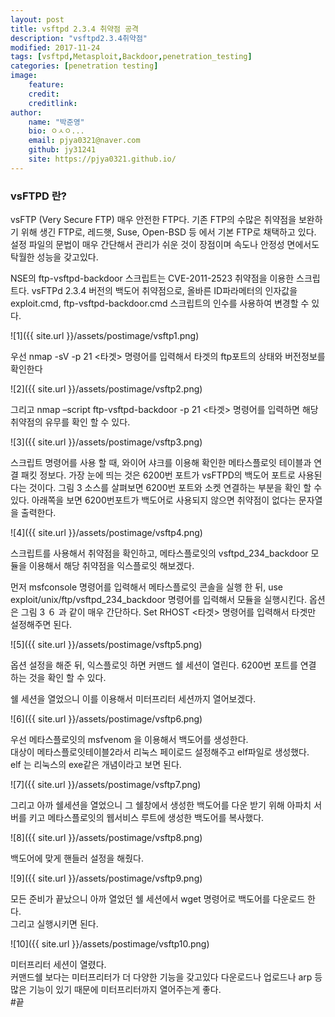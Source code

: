 ```yaml
---
layout: post
title: vsftpd 2.3.4 취약점 공격
description: "vsftpd2.3.4취약점"
modified: 2017-11-24
tags: [vsftpd,Metasploit,Backdoor,penetration_testing]
categories: [penetration testing]
image:
    feature:
    credit:
    creditlink:
author:
    name: "박준영"
    bio: ㅇㅅㅇ...
    email: pjya0321@naver.com
    github: jy31241
    site: https://pjya0321.github.io/
---
```


### vsFTPD 란?

vsFTP (Very Secure FTP) 매우 안전한 FTP다. 기존 FTP의 수많은 취약점을 보완하기 위해 생긴 FTP로, 레드햇, Suse, Open-BSD 등 에서 기본 FTP로 채택하고 있다. 설정 파일의 문법이 매우 간단해서 관리가 쉬운 것이 장점이며 속도나 안정성 면에서도 탁월한 성능을 갖고있다.

NSE의 ftp-vsftpd-backdoor 스크립트는 CVE-2011-2523 취약점을 이용한 스크립트다. vsFTPd 2.3.4 버전의 백도어 취약점으로, 올바른 ID파라메터의 인자값을 exploit.cmd, ftp-vsftpd-backdoor.cmd 스크립트의 인수를 사용하여 변경할 수 있다.  


![1]({{ site.url }}/assets/postimage/vsftp1.png)  

우선 nmap -sV -p 21 <타겟> 명령어를 입력해서 타겟의 ftp포트의 상태와 버전정보를 확인한다  

![2]({{ site.url }}/assets/postimage/vsftp2.png)  

그리고 nmap –script ftp-vsftpd-backdoor -p 21 <타겟> 명령어를 입력하면 해당 취약점의 유무를 확인 할 수 있다.  

![3]({{ site.url }}/assets/postimage/vsftp3.png)  

스크립트 명령어를 사용 할 때, 와이어 샤크를 이용해 확인한 메타스플로잇 테이블과 연결 패킷 정보다. 가장 눈에 띄는 것은 6200번 포트가 vsFTPD의 백도어 포트로 사용된다는 것이다. 그림 3 소스를 살펴보면 6200번 포트와 소켓 연결하는 부분을 확인 할 수 있다. 아래쪽을 보면 6200번포트가 백도어로 사용되지 않으면 취약점이 없다는 문자열을 출력한다.  

![4]({{ site.url }}/assets/postimage/vsftp4.png)  

스크립트를 사용해서 취약점을 확인하고, 메타스플로잇의 vsftpd_234_backdoor 모듈을 이용해서 해당 취약점을 익스플로잇 해보겠다.  

먼저 msfconsole 명령어를 입력해서 메타스플로잇 콘솔을 실행 한 뒤,
use exploit/unix/ftp/vsftpd_234_backdoor 명령어를 입력해서 모듈을 실행시킨다. 옵션은 그림 3 ６ 과 같이 매우 간단하다. Set RHOST <타겟> 명령어를 입력해서 타겟만 설정해주면 된다.  

![5]({{ site.url }}/assets/postimage/vsftp5.png)  

옵션 설정을 해준 뒤, 익스플로잇 하면 커맨드 쉘 세션이 열린다. 6200번 포트를 연결 하는 것을 확인 할 수 있다.  

쉘 세션을 열었으니 이를 이용해서 미터프리터 세션까지 열어보겠다.  

![6]({{ site.url }}/assets/postimage/vsftp6.png)  

우선 메타스플로잇의 msfvenom 을 이용해서 백도어를 생성한다.  
대상이 메타스플로잇테이블2라서 리눅스 페이로드 설정해주고 elf파일로 생성했다.  
elf 는 리눅스의 exe같은 개념이라고 보면 된다.  

![7]({{ site.url }}/assets/postimage/vsftp7.png)  

그리고 아까 쉘세션을 열었으니 그 쉘창에서 생성한 백도어를 다운 받기 위해 아파치 서버를 키고 메타스플로잇의 웹서비스 루트에 생성한 백도어를 복사했다.  

![8]({{ site.url }}/assets/postimage/vsftp8.png)  

백도어에 맞게 핸들러 설정을 해줬다.  

![9]({{ site.url }}/assets/postimage/vsftp9.png)  

모든 준비가 끝났으니 아까 열었던 쉘 세션에서 wget 명령어로 백도어를 다운로드 한다.  
그리고 실행시키면 된다.  

![10]({{ site.url }}/assets/postimage/vsftp10.png)  

미터프리터 세션이 열렸다.  
커맨드쉘 보다는 미터프리터가 더 다양한 기능을 갖고있다 다운로드나 업로드나 arp 등 많은 기능이 있기 때문에 미터프리터까지 열어주는게 좋다.  
#끝  




